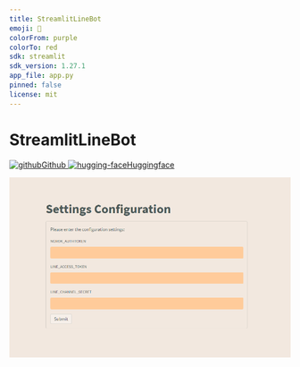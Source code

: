 ```yaml
---
title: StreamlitLineBot
emoji: 🐨
colorFrom: purple
colorTo: red
sdk: streamlit
sdk_version: 1.27.1
app_file: app.py
pinned: false
license: mit
---
```



# StreamlitLineBot





<a href="https://github.com/Sunwood-ai-labs/StreamlitLineBot/tree/main">
<img width="64" height="64" src="https://img.icons8.com/dusk/64/github.png" alt="github"/>Github
</a>


<a href="https://huggingface.co/spaces/MakiAi/StreamlitLineBot">
<img width="48" height="48" src="https://img.icons8.com/emoji/48/hugging-face.png" alt="hugging-face"/>Huggingface
</a>


![](https://github.com/Sunwood-ai-labs/StreamlitLineBot/blob/main/img/2023-11-06204900.png)
